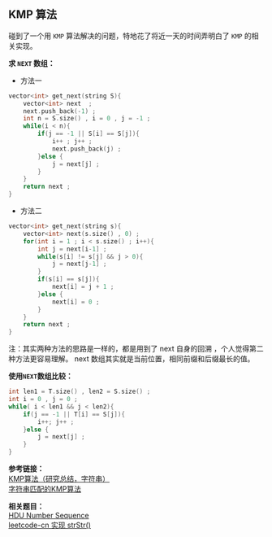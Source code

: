 ## KMP 算法
碰到了一个用 `KMP` 算法解决的问题，特地花了将近一天的时间弄明白了 `KMP` 的相关实现。

**求 `NEXT` 数组：**
* 方法一
```C++
vector<int> get_next(string S){
    vector<int> next  ; 
    next.push_back(-1) ; 
    int n = S.size() , i = 0 , j = -1 ;  
    while(i < n){
        if(j == -1 || S[i] == S[j]){
            i++ ; j++ ; 
            next.push_back(j) ; 
        }else {
            j = next[j] ; 
        }
    }
    return next ; 
}
```
* 方法二
```C++
vector<int> get_next(string s){
    vector<int> next(s.size() , 0) ; 
    for(int i = 1 ; i < s.size() ; i++){
        int j = next[i-1] ; 
        while(s[i] != s[j] && j > 0){
            j = next[j-1] ; 
        }
        if(s[i] == s[j]){
            next[i] = j + 1 ;
        }else {
            next[i] = 0 ; 
        }
    }
    return next ; 
}
```

注：其实两种方法的思路是一样的，都是用到了 next 自身的回溯 ，个人觉得第二种方法更容易理解。 next 数组其实就是当前位置，相同前缀和后缀最长的值。

**使用`NEXT`数组比较：**
```C++
int len1 = T.size() , len2 = S.size() ; 
int i = 0 , j = 0 ; 
while( i < len1 && j < len2){
    if(j == -1 || T[i] == S[j]){
        i++; j++ ; 
    }else {
        j = next[j] ; 
    }
}
```

**参考链接：**  
[KMP算法（研究总结，字符串）](https://www.cnblogs.com/SYCstudio/p/7194315.html)  
[字符串匹配的KMP算法](http://www.ruanyifeng.com/blog/2013/05/Knuth%E2%80%93Morris%E2%80%93Pratt_algorithm.html)  

**相关题目：**  
[HDU Number Sequence](http://acm.hdu.edu.cn/showproblem.php?pid=1711)  
[leetcode-cn 实现 strStr()](https://leetcode-cn.com/problems/implement-strstr)
